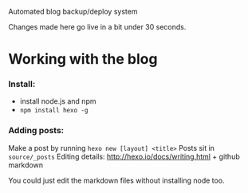 Automated blog backup/deploy system

Changes made here go live in a bit under 30 seconds.

# Working with the blog 

### Install:
* install node.js and npm
* `npm install hexo -g`

### Adding posts:
Make a post by running `hexo new [layout] <title>`
Posts sit in `source/_posts`
Editing details: http://hexo.io/docs/writing.html + github markdown

You could just edit the markdown files without installing node too.
